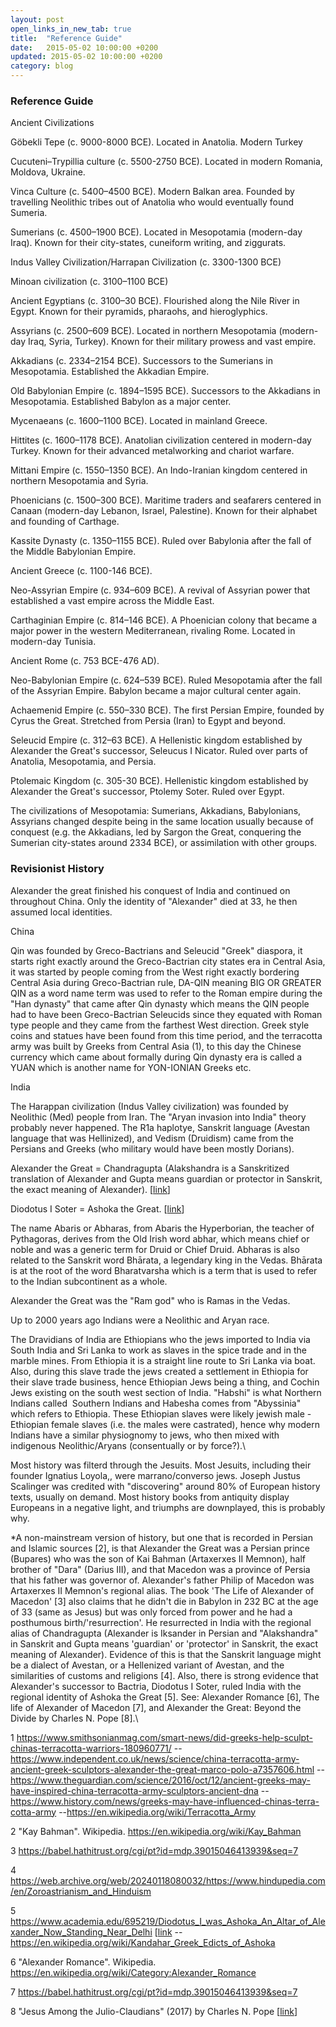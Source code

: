 ```yaml
---
layout: post
open_links_in_new_tab: true
title:  "Reference Guide"
date:   2015-05-02 10:00:00 +0200
updated: 2015-05-02 10:00:00 +0200
category: blog
---
```



### Reference Guide

Ancient Civilizations

Göbekli Tepe (c. 9000-8000 BCE). Located in Anatolia. Modern Turkey

Cucuteni–Trypillia culture (c. 5500-2750 BCE). Located in modern Romania, Moldova, Ukraine.

Vinca Culture (c. 5400–4500 BCE). Modern Balkan area. Founded by travelling Neolithic tribes out of Anatolia who would eventually found Sumeria.

Sumerians (c. 4500–1900 BCE). Located in Mesopotamia (modern-day Iraq). Known for their city-states, cuneiform writing, and ziggurats.

Indus Valley Civilization/Harrapan Civilization (c. 3300-1300 BCE)

Minoan civilization (c. 3100–1100 BCE)

Ancient Egyptians (c. 3100–30 BCE). Flourished along the Nile River in Egypt. Known for their pyramids, pharaohs, and hieroglyphics.

Assyrians (c. 2500–609 BCE). Located in northern Mesopotamia (modern-day Iraq, Syria, Turkey). Known for their military prowess and vast empire.

Akkadians (c. 2334–2154 BCE). Successors to the Sumerians in Mesopotamia. Established the Akkadian Empire.

Old Babylonian Empire (c. 1894–1595 BCE). Successors to the Akkadians in Mesopotamia. Established Babylon as a major center.

Mycenaeans (c. 1600–1100 BCE). Located in mainland Greece.

Hittites (c. 1600–1178 BCE). Anatolian civilization centered in modern-day Turkey. Known for their advanced metalworking and chariot warfare.

Mittani Empire (c. 1550–1350 BCE). An Indo-Iranian kingdom centered in northern Mesopotamia and Syria.

Phoenicians (c. 1500–300 BCE). Maritime traders and seafarers centered in Canaan (modern-day Lebanon, Israel, Palestine). Known for their alphabet and founding of Carthage.

Kassite Dynasty (c. 1350–1155 BCE). Ruled over Babylonia after the fall of the Middle Babylonian Empire.

Ancient Greece (c. 1100-146 BCE).

Neo-Assyrian Empire (c. 934–609 BCE). A revival of Assyrian power that established a vast empire across the Middle East.

Carthaginian Empire (c. 814–146 BCE). A Phoenician colony that became a major power in the western Mediterranean, rivaling Rome. Located in modern-day Tunisia.

Ancient Rome (c. 753 BCE-476 AD).

Neo-Babylonian Empire (c. 624–539 BCE). Ruled Mesopotamia after the fall of the Assyrian Empire. Babylon became a major cultural center again.

Achaemenid Empire (c. 550–330 BCE). The first Persian Empire, founded by Cyrus the Great. Stretched from Persia (Iran) to Egypt and beyond.

Seleucid Empire (c. 312–63 BCE). A Hellenistic kingdom established by Alexander the Great's successor, Seleucus I Nicator. Ruled over parts of Anatolia, Mesopotamia, and Persia.

Ptolemaic Kingdom (c. 305-30 BCE). Hellenistic kingdom established by Alexander the Great's successor, Ptolemy Soter. Ruled over Egypt.

The civilizations of Mesopotamia: Sumerians, Akkadians, Babylonians, Assyrians changed despite being in the same location usually because of conquest (e.g. the Akkadians, led by Sargon the Great, conquering the Sumerian city-states around 2334 BCE), or assimilation with other groups.

### Revisionist History

Alexander the great finished his conquest of India and continued on throughout China. Only the identity of "Alexander" died at 33, he then assumed local identities. 

China

Qin was founded by Greco-Bactrians and Seleucid "Greek" diaspora, it starts right exactly around the Greco-Bactrian city states era in Central Asia, it was started by people coming from the West right exactly bordering Central Asia during Greco-Bactrian rule, DA-QIN meaning BIG OR GREATER QIN as a word name term was used to refer to the Roman empire during the "Han dynasty" that came after Qin dynasty which means the QIN people had to have been Greco-Bactrian Seleucids since they equated with Roman type people and they came from the farthest West direction. Greek style coins and statues have been found from this time period, and the terracotta army was built by Greeks from Central Asia (1), to this day the Chinese currency which came about formally during Qin dynasty era is called a YUAN which is another name for YON-IONIAN Greeks etc. 
   
India

The Harappan civilization (Indus Valley civilization) was founded by Neolithic (Med) people from Iran. The "Aryan invasion into India" theory probably never happened. The R1a haplotye, Sanskrit language (Avestan language that was Hellinized), and Vedism (Druidism) came from the Persians and Greeks (who military would have been mostly Dorians).


Alexander the Great = Chandragupta (Alakshandra is a Sanskritized translation of Alexander and Gupta means guardian or protector in Sanskrit, the exact meaning of Alexander). [<a href="https://www.academia.edu/40074507/ALEXANDER_AND_CHANDRAGUPTA_IN_A_SANSKRIT_DRAMA" rel="nofollow" target="_blank">link</a>]

Diodotus I Soter = Ashoka the Great. [<a href="https://www.academia.edu/695219/Diodotus_I_was_Ashoka_An_Altar_of_Alexander_Now_Standing_Near_Delhi" rel="nofollow" target="_blank">link</a>]

The name Abaris or Abharas, from Abaris the Hyperborian, the teacher of Pythagoras, derives from the Old Irish word abhar, which means chief or noble and was a generic term for Druid or Chief Druid. Abharas is also related to the Sanskrit word Bhārata, a legendary king in the Vedas. Bhārata is at the root of the word Bharatvarsha which is a term that is used to refer to the Indian subcontinent as a whole. 

Alexander the Great was the "Ram god" who is Ramas in the Vedas.

Up to 2000 years ago Indians were a Neolithic and Aryan race.

The Dravidians of India are Ethiopians who the jews imported to India via South India and Sri Lanka to work as
    slaves in the spice trade and in the marble mines. From Ethiopia it is a straight line route to Sri Lanka via
    boat. Also, during this slave trade the jews created a settlement in
    Ethiopia for their slave trade business, hence Ethiopian Jews being
    a thing, and Cochin Jews existing on the south west section of
    India. "Habshi" is what Northern Indians called  Southern Indians
    and Habesha comes from "Abyssinia" which refers to Ethiopia. These
    Ethiopian slaves were likely jewish male - Ethiopian female slaves (i.e. the males were castrated), hence why modern Indians have a similar physiognomy to jews, who then mixed with indigenous Neolithic/Aryans (consentually or by force?).\

Most history was filterd through the Jesuits. Most Jesuits, including their founder Ignatius Loyola,, were marrano/converso jews. Joseph Justus Scalinger was credited with "discovering" around 80% of European history texts, usually on demand. Most history books from antiquity display Europeans in a negative light, and triumphs are downplayed, this is probably why. 

*A non-mainstream version of history, but one that is recorded in
    Persian and Islamic sources [2], is that Alexander the Great was a
    Persian prince (Bupares) who was the son of Kai Bahman (Artaxerxes
    II Memnon), half brother of "Dara" (Darius III), and that Macedon
    was a province of Persia that his father was governor of.
    Alexander's father Philip of Macedon was Artaxerxes II Memnon's
    regional alias. The book 'The Life of Alexander of Macedon' [3]
    also claims that he didn't die in Babylon in 232 BC at the age of 33
    (same as Jesus) but was only forced from power and he had a
    posthumous birth/'resurrection'. He resurrected in India with the
    regional alias of Chandragupta (Alexander is Iksander in Persian and
    "Alakshandra" in Sanskrit and Gupta means 'guardian' or 'protector'
    in Sanskrit, the exact meaning of Alexander). Evidence of this is
    that the Sanskrit language might be a dialect of Avestan, or a
    Hellenized variant of Avestan, and the similarities of customs and
    religions [4]. Also, there is strong evidence that Alexander's
    successor to Bactria, Diodotus I Soter, ruled India with the
    regional identity of Ashoka the Great [5]. See: Alexander Romance
    [6], The life of Alexander of Macedon [7], and Alexander the
    Great: Beyond the Divide by Charles N. Pope [8].\
    
1 https://www.smithsonianmag.com/smart-news/did-greeks-help-sculpt-chinas-terracotta-warriors-180960771/
--https://www.independent.co.uk/news/science/china-terracotta-army-ancient-greek-sculptors-alexander-the-great-marco-polo-a7357606.html
--https://www.theguardian.com/science/2016/oct/12/ancient-greeks-may-have-inspired-china-terracotta-army-sculptors-ancient-dna
--https://www.history.com/news/greeks-may-have-influenced-chinas-terra-cotta-army
--https://en.wikipedia.org/wiki/Terracotta_Army

2 "Kay Bahman". Wikipedia.
    https://en.wikipedia.org/wiki/Kay_Bahman

3 https://babel.hathitrust.org/cgi/pt?id=mdp.39015046413939&seq=7

4 https://web.archive.org/web/20240118080032/https://www.hindupedia.com/en/Zoroastrianism_and_Hinduism

5 https://www.academia.edu/695219/Diodotus_I_was_Ashoka_An_Altar_of_Alexander_Now_Standing_Near_Delhi
    [[link](https://www.academia.edu/695219/Diodotus_I_was_Ashoka_An_Altar_of_Alexander_Now_Standing_Near_Delhi)
    --https://en.wikipedia.org/wiki/Kandahar_Greek_Edicts_of_Ashoka

6 "Alexander Romance". Wikipedia.
    https://en.wikipedia.org/wiki/Category:Alexander_Romance

7 https://babel.hathitrust.org/cgi/pt?id=mdp.39015046413939&seq=7

8 "Jesus Among the Julio-Claudians" (2017) by Charles N. Pope
    [[link](https://books.google.se/books?id=8qZ2DAAAQBAJ&pg=PA2&hl=sv&source=gbs_selected_pages&cad=1#v=onepage&q&f=false)]
